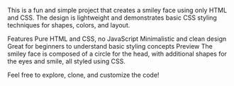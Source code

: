 This is a fun and simple project that creates a smiley face using only HTML and CSS. The design is lightweight and demonstrates basic CSS styling techniques for shapes, colors, and layout.

Features
Pure HTML and CSS, no JavaScript
Minimalistic and clean design
Great for beginners to understand basic styling concepts
Preview
The smiley face is composed of a circle for the head, with additional shapes for the eyes and smile, all styled using CSS.

Feel free to explore, clone, and customize the code!
